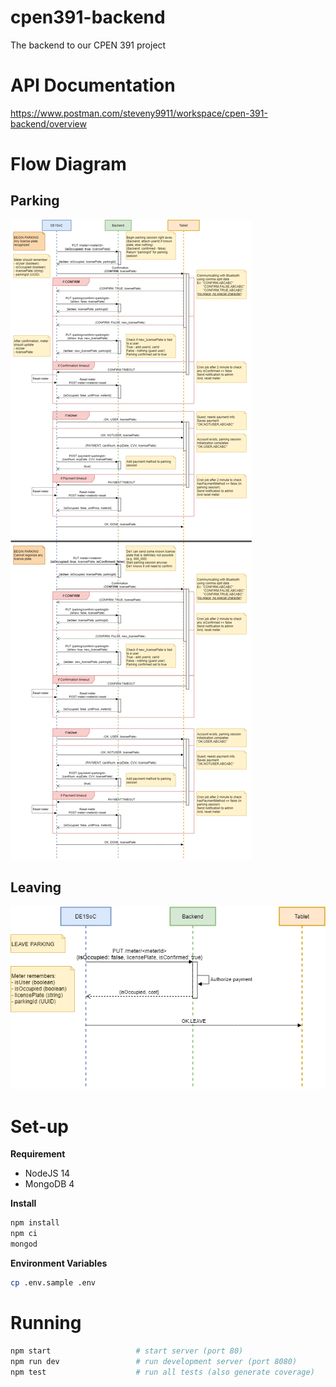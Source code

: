 # cpen391-backend
The backend to our CPEN 391 project

# API Documentation
https://www.postman.com/steveny9911/workspace/cpen-391-backend/overview

# Flow Diagram

## Parking
![](static/parking.drawio.png)

## Leaving
![](static/leaving.drawio.png)
# Set-up
**Requirement**
- NodeJS 14
- MongoDB 4

**Install**
```sh
npm install
npm ci
mongod
```

**Environment Variables**
```sh
cp .env.sample .env
```

# Running
```sh
npm start                   # start server (port 80)
npm run dev                 # run development server (port 8080)
npm test                    # run all tests (also generate coverage)
```
